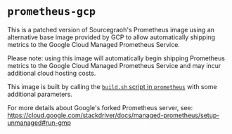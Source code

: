 # `prometheus-gcp`
This is a patched version of Sourcegraoh's Prometheus image using an alternative base image provided by GCP to allow automatically shipping metrics to the Google Cloud Managed Prometheus Service.

Please note: using this image will automatically begin shipping Prometheus metrics to the Google Cloud Managed Prometheus Service and may incur additional cloud hosting costs.

This image is built by calling the [`build.sh` script in `prometheus`](../prometheus/build.sh) with some additional parameters.

For more details about Google's forked Prometheus server, see: https://cloud.google.com/stackdriver/docs/managed-prometheus/setup-unmanaged#run-gmp
